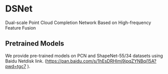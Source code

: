 # DSNet
Dual-scale Point Cloud Completion Network Based on High-frequency Feature Fusion

## Pretrained Models
We provide pre-trained models on PCN and ShapeNet-55/34 datasets using Baidu Netdisk link. (https://pan.baidu.com/s/1hEsDRHlmj9jpqZYNBqi15A?pwd=tgc7 ).
